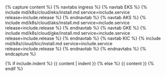 {% capture content  %}
{% navtabs ingress %}
{% navtab EKS %}
{% include md/k8s/cloud/eks/install.md service=include.service release=include.release %}
{% endnavtab %}
{% navtab AKS %}
{% include md/k8s/cloud/aks/install.md service=include.service release=include.release %}
{% endnavtab %}
{% navtab GKE %}
{% include md/k8s/cloud/gke/install.md service=include.service release=include.release %}
{% endnavtab %}
{% navtab KIC %}
{% include md/k8s/cloud/kic/install.md service=include.service release=include.release %}
{% endnavtab %}
{% endnavtabs %}
{% endcapture %}

{% if include.indent %}
{{ content | indent }}
{% else %}
{{ content }}
{% endif %}

